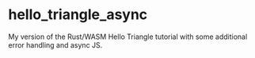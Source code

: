 # hello_triangle_async
My version of the Rust/WASM Hello Triangle tutorial with some additional error handling and async JS. 
